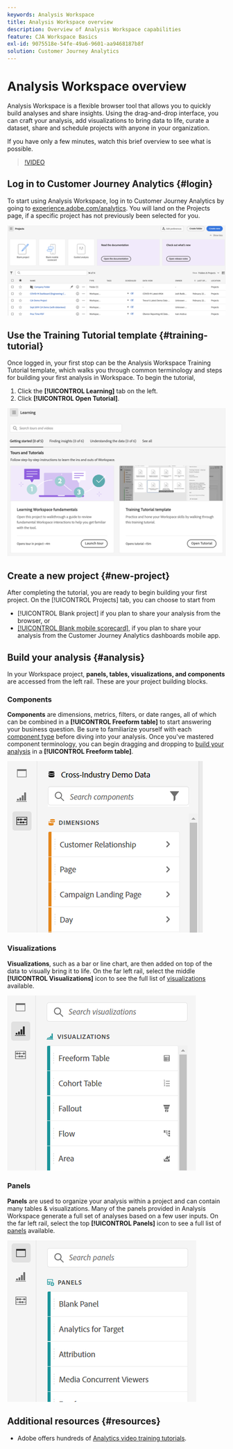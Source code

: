 ```yaml
---
keywords: Analysis Workspace
title: Analysis Workspace overview
description: Overview of Analysis Workspace capabilities
feature: CJA Workspace Basics
exl-id: 9075518e-54fe-49a6-9601-aa9468187b8f
solution: Customer Journey Analytics
---
```

# Analysis Workspace overview

Analysis Workspace is a flexible browser tool that allows you to quickly build analyses and share insights. Using the drag-and-drop interface, you can craft your analysis, add visualizations to bring data to life, curate a dataset, share and schedule projects with anyone in your organization.

If you have only a few minutes, watch this brief overview to see what is possible.

>[!VIDEO](https://video.tv.adobe.com/v/26266/?quality=12)

## Log in to Customer Journey Analytics {#login}

To start using Analysis Workspace, log in to Customer Journey Analytics by going to [experience.adobe.com/analytics](https://experience.adobe.com/analytics). You will land on the Projects page, if a specific project has not previously been selected for you.

![](assets/create-new-project.png)

## Use the Training Tutorial template {#training-tutorial}

Once logged in, your first stop can be the Analysis Workspace Training Tutorial template, which walks you through common terminology and steps for building your first analysis in Workspace. To begin the tutorial, 

1. Click the **[!UICONTROL Learning]** tab on the left.
1. Click **[!UICONTROL Open Tutorial]**.

![](assets/training-tutorial.png)

## Create a new project {#new-project}

After completing the tutorial, you are ready to begin building your first project. On the [!UICONTROL Projects] tab, you can choose to start from

* [!UICONTROL Blank project] if you plan to share your analysis from the browser, or 
* [[!UICONTROL Blank mobile scorecard]](/help/mobile-app/curator.md), if you plan to share your analysis from the Customer Journey Analytics dashboards mobile app.

## Build your analysis {#analysis}

In your Workspace project, **panels, tables, visualizations, and components** are accessed from the left rail. These are your project building blocks.

### Components

**Components** are dimensions, metrics, filters, or date ranges, all of which can be combined in a **[!UICONTROL Freeform table]** to start answering your business question. Be sure to familiarize yourself with each [component type](/help/components/overview.md) before diving into your analysis. Once you've mastered component terminology, you can begin dragging and dropping to [build your analysis](/help/analysis-workspace/build-workspace-project/freeform-overview.md) in a **[!UICONTROL Freeform table]**.

![](assets/build-components.png)

### Visualizations

**Visualizations**, such as a bar or line chart, are then added on top of the data to visually bring it to life. On the far left rail, select the middle **[!UICONTROL Visualizations]** icon to see the full list of [visualizations](/help/analysis-workspace/visualizations/freeform-analysis-visualizations.md) available.

![](assets/build-visualizations.png)

### Panels

**Panels** are used to organize your analysis within a project and can contain many tables & visualizations. Many of the panels provided in Analysis Workspace generate a full set of analyses based on a few user inputs. On the far left rail, select the top **[!UICONTROL Panels]** icon to see a full list of [panels](/help/analysis-workspace/c-panels/panels.md) available.

![](assets/build-panels.png)

## Additional resources {#resources}

* Adobe offers hundreds of [Analytics video training tutorials](https://experienceleague.adobe.com/docs/analytics-learn/tutorials/overview.html).
